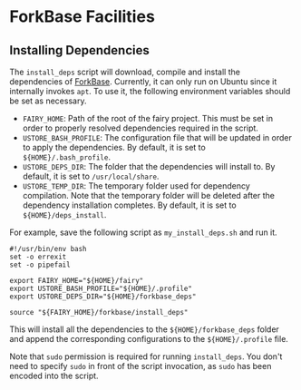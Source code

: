 # ForkBase Facilities #

## Installing Dependencies ##

The `install_deps` script will download, compile and install the dependencies of [ForkBase](https://github.com/ooibc88/forkbase). Currently, it can only run on Ubuntu since it internally invokes `apt`. To use it, the following environment variables should be set as necessary. 

- `FAIRY_HOME`: Path of the root of the fairy project. This must be set in order to properly resolved dependencies required in the script. 
- `USTORE_BASH_PROFILE`: The configuration file that will be updated in order to apply the dependencies. By default, it is set to `${HOME}/.bash_profile`.
- `USTORE_DEPS_DIR`: The folder that the dependencies will install to. By default, it is set to `/usr/local/share`.
- `USTORE_TEMP_DIR`: The temporary folder used for dependency compilation. Note that the temporary folder will be deleted after the dependency installation completes. By default, it is set to `${HOME}/deps_install`.

For example, save the following script as `my_install_deps.sh` and run it. 

    #!/usr/bin/env bash
    set -o errexit
    set -o pipefail

    export FAIRY_HOME="${HOME}/fairy"
    export USTORE_BASH_PROFILE="${HOME}/.profile"
    export USTORE_DEPS_DIR="${HOME}/forkbase_deps"

    source "${FAIRY_HOME}/forkbase/install_deps"

This will install all the dependencies to the `${HOME}/forkbase_deps` folder and append the corresponding configurations to the `${HOME}/.profile` file.  

Note that `sudo` permission is required for running `install_deps`. You don't need to specify `sudo` in front of the script invocation, as `sudo` has been encoded into the script. 
